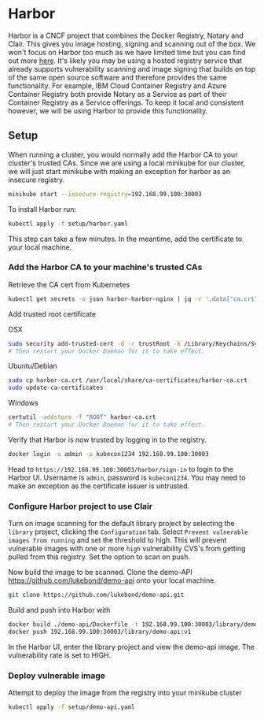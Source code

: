 # Harbor

Harbor is a CNCF project that combines the Docker Registry, Notary and Clair. This gives you image hosting, signing and scanning out of the box. We won't focus on Harbor too much as we have limited time but you can find out more [here](https://github.com/goharbor/harbor/blob/master/README.md). It's likely you may be using a hosted registry service that already supports vulnerability scanning and image signing that builds on top of the same open source software and therefore provides the same functionality. For example, IBM Cloud Container Registry and Azure Container Registry both provide Notary as a Service as part of their Container Registry as a Service offerings. To keep it local and consistent however, we will be using Harbor to provide this functionality.

## Setup
When running a cluster, you would normally add the Harbor CA to your cluster's trusted CAs. Since we are using a local minikube for our cluster, we will just start minikube with making an exception for harbor as an insecure registry.

```bash
minikube start --insecure-registry=192.168.99.100:30003
```

To install Harbor run:

```bash
kubectl apply -f setup/harbor.yaml
```

This step can take a few minutes. In the meantime, add the certificate to your local machine.

### Add the Harbor CA to your machine's trusted CAs

Retrieve the CA cert from Kubernetes
```bash
kubectl get secrets -o json harbor-harbor-nginx | jq -r '.data["ca.crt"]' | base64 -d > harbor-ca.crt
```

Add trusted root certificate

OSX
```bash
sudo security add-trusted-cert -d -r trustRoot -k /Library/Keychains/System.keychain harbor-ca.crt
# Then restart your Docker Daemon for it to take effect.
```

Ubuntu/Debian
```bash
sudo cp harbor-ca.crt /usr/local/share/ca-certificates/harbor-ca.crt
sudo update-ca-certificates
```

Windows
```bash
certutil -addstore -f "ROOT" harbor-ca.crt
# Then restart your Docker Daemon for it to take effect.
```

Verify that Harbor is now trusted by logging in to the registry.
```bash
docker login -u admin -p kubecon1234 192.168.99.100:30003
```

Head to `https://192.168.99.100:30003/harbor/sign-in` to login to the Harbor UI. Username is `admin`, password is `kubecon1234`. You may need to make an exception as the certificate issuer is untrusted.

### Configure Harbor project to use Clair
Turn on image scanning for the default library project by selecting the `library` project, clicking the `Configuration` tab. Select `Prevent vulnerable images from running` and set the threshold to high. This will prevent vulnerable images with one or more `high` vulnerability CVS's from getting pulled from this registry. Set the option to scan on push.

Now build the image to be scanned. Clone the demo-API https://github.com/lukebond/demo-api onto your local machine.

```bash
git clone https://github.com/lukebond/demo-api.git
```

Build and push into Harbor with

```bash
docker build ./demo-api/Dockerfile -t 192.168.99.100:30003/library/demo-api:v1
docker push 192.168.99.100:30003/library/demo-api:v1
```

In the Harbor UI, enter the library project and view the demo-api image. The vulnerability rate is set to HIGH.

### Deploy vulnerable image

Attempt to deploy the image from the registry into your minikube cluster

```bash
kubectl apply -f setup/demo-api.yaml
```
